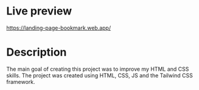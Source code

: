 # Live preview
https://landing-page-bookmark.web.app/

# Description
The main goal of creating this project was to improve my HTML and CSS skills. The project was created using HTML, CSS, JS and the Tailwind CSS framework.
